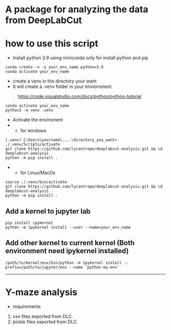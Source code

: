 # A package for analyzing the data from DeepLabCut


# how to use this script 
- Install python 3.9 using miniconda only for install python and pip
```
conda create -n -y your_env_name python=3.9 
conda activate your_env_name
```

- create a venv in the directory your want 
- It will create a .venv folder in your enviornment
 > https://code.visualstudio.com/docs/python/python-tutorial
```
conda activate your_env_name
python3 -m venv .venv
```

- Activate the enviroment
- - for windows
```
(.venv) C:Users\yourname\....\directory_you_want>  ./.venv/Scripts/activate
git clone https://github.com/lycantrope/deeplabcut-analysis.git && cd deeplabcut-analysis
python -m pip install .
```

- - for Linux/MacOs
```
source ./.venv/bin/activate
git clone https://github.com/lycantrope/deeplabcut-analysis.git && cd deeplabcut-analysis
python -m pip install .   
```




## Add a kernel to jupyter lab 
```
pip install ipykernel
python -m ipykernel install --user --name=your_env_name
```

## Add other kernel to current kernel (Both environment need ipykernel installed)
```
/path/to/kernel/env/bin/python -m ipykernel install --prefix=/path/to/jupyter/env --name 'python-my-env'
```


---  

# Y-maze analysis  

- requirements  
 1. csv files exported from DLC.
 2. pickle files exported from DLC.
 
 

